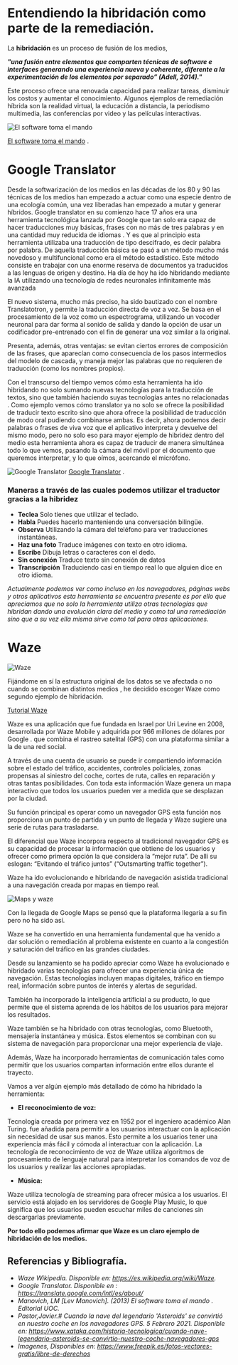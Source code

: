 ﻿# Entendiendo la hibridación como parte de la remediación.

La **hibridación** es un proceso de fusión de los medios, 

***"una fusión entre elementos que comparten técnicas de software e interfaces generando una experiencia nueva y coherente, diferente a la experimentación de los elementos por separado” (Adell, 2014)."***

Este proceso ofrece una renovada capacidad para realizar tareas, disminuir los costos y aumentar el conocimiento. Algunos ejemplos de remediación híbrida son la realidad virtual, la educación a distancia, la periodismo multimedia, las conferencias por video y las películas interactivas.

![El software toma el mando](https://imagessl3.casadellibro.com/a/l/t7/33/9788490298633.jpg)

 [El software toma el mando](https://www.youtube.com/watch?v=kuX9iNjTxeM) .

# **Google Translator**

Desde la softwarización de los medios en las décadas de los 80 y 90 las técnicas de los medios han empezado a actuar como una especie dentro de una ecología común, una vez liberadas han empezado a mutar y generar híbridos.
Google translator en su comienzo hace 17 años era una herramienta tecnológica lanzada por Google que tan solo era capaz de hacer traducciones muy básicas, frases con no más de tres palabras y en una cantidad muy reducida de idiomas . 
Y es que al principio esta herramienta utilizaba una traducción de tipo descifrado, es decir palabra por palabra. De aquella traducción básica se pasó a un método mucho más novedoso y multifuncional como era el método estadístico. 
Este método consiste en trabajar con una enorme reserva de documentos ya traducidos a las lenguas de origen y destino.
Ha día de hoy ha ido hibridando mediante la IA utilizando una tecnología de redes neuronales infinitamente más avanzada

El nuevo sistema, mucho más preciso, ha sido bautizado con el nombre Translatotron, y permite la traducción directa de voz a voz. Se basa en el procesamiento de la voz como un espectrograma, utilizando un vocoder neuronal para dar forma al sonido de salida y dando la opción de usar un codificador pre-entrenado con el fin de generar una voz similar a la original.

Presenta, además, otras ventajas: se evitan ciertos errores de composición de las frases, que aparecían como consecuencia de los pasos intermedios del modelo de cascada, y maneja mejor las palabras que no requieren de traducción (como los nombres propios).

Con el transcurso del tiempo vemos cómo esta herramienta ha ido hibridando no solo sumando nuevas tecnologías para la traducción de textos, sino que también haciendo suyas tecnologías antes no relacionadas . Como ejemplo vemos cómo translator ya no solo se ofrece la posibilidad de traducir texto escrito sino que ahora ofrece la posibilidad de traducción de modo oral pudiendo combinarse ambas. Es decir, ahora podemos decir palabras o frases de viva voz que el aplicativo interpreta y devuelve del mismo modo, pero no solo eso para mayor ejemplo de hibridez dentro del medio esta herramienta ahora es capaz de traducir de manera simultánea todo lo que vemos, pasando la cámara del móvil por el documento que queremos interpretar, y lo que oímos, acercando el micrófono.



![Google Translator](https://encrypted-tbn0.gstatic.com/images?q=tbn:ANd9GcTwXfc6ZJxhe70k7GyOvpDWyEByVWnPO8X7cw&usqp=CAU)
 [Google Translator](https://www.youtube.com/watch?v=-KKEHxITGtI) .

 

  
  

 
  
 ### Maneras a través de las cuales podemos utilizar el traductor gracias a la hibridez
 
- **Teclea**
   Solo tienes que utilizar el teclado.
- **Habla**
 Puedes hacerlo manteniendo una conversación bilingüe.
- **Observa**
Utilizando la cámara del teléfono para ver traducciones instantáneas.
- **Haz una foto**
Traduce imágenes con texto en otro idioma.
- **Escribe**
Dibuja letras o caracteres con el dedo.
- **Sin conexión**
Traduce texto sin conexión de datos
- **Transcripción**
Traduciendo casi en tiempo real lo que alguien dice en otro idioma.

  
*Actualmente podemos ver como incluso en los navegadores, páginas webs y otros aplicativos esta herramienta se encuentra presente es por ello que apreciamos que no solo la herramienta utiliza otras tecnologías que hibridan dando una evolución clara del medio y como tal una remediación sino que a su vez ella misma sirve como tal para otras aplicaciones.*   

# **Waze**
  


![Waze](https://live.staticflickr.com/7912/46462445465_8f5b467c7e_z.jpg)


Fijándome en sí la estructura original de los datos se ve afectada o no cuando se combinan distintos medios , he decidido escoger Waze como segundo ejemplo de hibridación.

  [Tutorial Waze](https://www.youtube.com/watch?v=n_XMuzz-SWA) 

Waze es una aplicación que fue fundada en Israel por Uri Levine en 2008, desarrollada por Waze Mobile y adquirida por 966 millones de dólares por Google . que combina el rastreo satelital (GPS) con una plataforma similar a la de una red social.

A través de una cuenta de usuario se puede ir compartiendo información sobre el estado del tráfico, accidentes, controles policiales, zonas propensas al siniestro del coche, cortes de ruta, calles en reparación y otras tantas posibilidades. Con toda esta información Waze genera un mapa interactivo que todos los usuarios pueden ver a medida que se desplazan por la ciudad.

Su función principal es operar como un navegador GPS esta función nos proporciona un punto de partida y un punto de llegada y Waze sugiere una serie de rutas para trasladarse.

  

El diferencial que Waze incorpora respecto al tradicional navegador GPS es su capacidad de procesar la información que obtiene de los usuarios y ofrecer como primera opción la que considera la “mejor ruta”. De allí su eslogan: “Evitando el tráfico juntos” (“Outsmarting traffic together”).

  

Waze ha ido evolucionando e hibridando de navegación asistida tradicional a una navegación creada por mapas en tiempo real.

![Maps y waze](https://encrypted-tbn0.gstatic.com/images?q=tbn:ANd9GcQZa2S7rt1syh89tcCxy-7hRS9LWVex-7c8idggQuWJ0dVTH1B-dKQVcpiqMp1mnXhRRzw&usqp=CAU)

Con la llegada de Google Maps se pensó que la plataforma llegaría a su fin pero no ha sido así.

Waze se ha convertido en una herramienta fundamental que ha venido a dar solución o remediación al problema existente en cuanto a la congestión y saturación del tráfico en las grandes ciudades.

  

Desde su lanzamiento se ha podido apreciar como Waze ha evolucionado e hibridado varias tecnologías para ofrecer una experiencia única de navegación. Estas tecnologías incluyen mapas digitales, tráfico en tiempo real, información sobre puntos de interés y alertas de seguridad.

También ha incorporado la inteligencia artificial a su producto, lo que permite que el sistema aprenda de los hábitos de los usuarios para mejorar los resultados.

Waze también se ha hibridado con otras tecnologías, como Bluetooth, mensajería instantánea y música. Estos elementos se combinan con su sistema de navegación para proporcionar una mejor experiencia de viaje.

Además, Waze ha incorporado herramientas de comunicación tales como permitir que los usuarios compartan información entre ellos durante el trayecto.

  

Vamos a ver algún ejemplo más detallado de cómo ha hibridado la herramienta:

  

- **El reconocimiento de voz:**

Tecnología creada por primera vez en 1952 por el ingeniero académico Alan Turing. fue añadida para permitir a los usuarios interactuar con la aplicación sin necesidad de usar sus manos. Esto permite a los usuarios tener una experiencia más fácil y cómoda al interactuar con la aplicación. La tecnología de reconocimiento de voz de Waze utiliza algoritmos de procesamiento de lenguaje natural para interpretar los comandos de voz de los usuarios y realizar las acciones apropiadas.

  

- **Música:**

 Waze utiliza tecnología de streaming para ofrecer música a los usuarios. El servicio está alojado en los servidores de Google Play Music, lo que significa que los usuarios pueden escuchar miles de canciones sin descargarlas previamente.

  

**Por todo ello podemos afirmar que Waze es un claro ejemplo de hibridación de los medios.**


## Referencias y Bibliografía.
-  *Waze Wikipedía. Disponible en: https://es.wikipedia.org/wiki/Waze.*
- *Google Translator. Disponible en : https://translate.google.com/intl/es/about/*
-  *Manovich, LM [Lev Manovich]. (2013) _El software toma el mando_ . Editorial UOC.*
- *Pastor,Javier.# Cuando la nave del legendario 'Asteroids' se convirtió en nuestro coche en los navegadores GPS. 5 Febrero 2021. Disponible en: https://www.xataka.com/historia-tecnologica/cuando-nave-legendario-asteroids-se-convirtio-nuestro-coche-navegadores-gps*
- *Imagenes, Disponibles en: https://www.freepik.es/fotos-vectores-gratis/libre-de-derechos*
